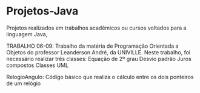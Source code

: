 # Projetos-Java
Projetos realizados em trabalhos acadêmicos ou cursos voltados para a linguagem Java,

TRABALHO 06-09: Trabalho da matéria de Programação Orientada a Objetos do professor Leanderson André, da UNIVILLE. Neste trabalho, foi necessário realizar três classes:
  Equação de 2º grau
  Desvio padrão
  Juros compostos
  Classes UML

RelogioAngulo: Código básico que realiza o cálculo entre os dois ponteiros de um relógio
